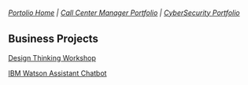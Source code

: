 ###### [Portolio Home](https://github.com/mpicione/picione-portfolio) | [Call Center Manager Portfolio](https://github.com/mpicione/picione-portfolio/tree/main/Call%20Center%20Manager%20Portfolio) | [CyberSecurity Portfolio](https://github.com/mpicione/picione-portfolio/tree/main/Cyber%20Security%20Portfolio)

## Business Projects

[Design Thinking Workshop](https://github.com/mpicione/picione-portfolio/tree/main/Call%20Center%20Manager%20Portfolio/Business%20Projects/Design%20Thinking%20Workshop)

[IBM Watson Assistant Chatbot](https://github.com/mpicione/picione-portfolio/tree/main/Call%20Center%20Manager%20Portfolio/Business%20Projects/IBM%20Watson%20Assistant%20Chatbot)